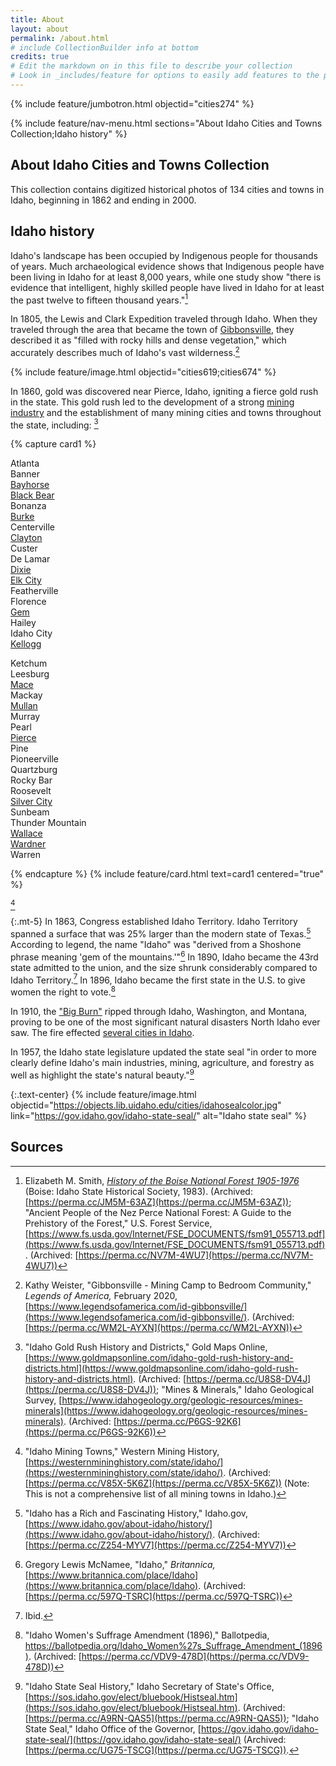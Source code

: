 ```yaml
---
title: About
layout: about
permalink: /about.html
# include CollectionBuilder info at bottom
credits: true
# Edit the markdown on in this file to describe your collection
# Look in _includes/feature for options to easily add features to the page
---
```


{% include feature/jumbotron.html objectid="cities274" %} 

{% include feature/nav-menu.html sections="About Idaho Cities and Towns Collection;Idaho history" %}

## About Idaho Cities and Towns Collection

This collection contains digitized historical photos of 134 cities and towns in Idaho, beginning in 1862 and ending in 2000. 

## Idaho history

Idaho's landscape has been occupied by Indigenous people for thousands of years. Much archaeological evidence shows that Indigenous people have been living in Idaho for at least 8,000 years, while one study show "there is evidence that intelligent, highly skilled people have lived in Idaho for at least the past twelve to fifteen thousand years."[^1]

In 1805, the Lewis and Clark Expedition traveled through Idaho. When they traveled through the area that became the town of [Gibbonsville](https://www.lib.uidaho.edu/digital/cities/browse.html#gibbonsville), they described it as "filled with rocky hills and dense vegetation," which accurately describes much of Idaho's vast wilderness.[^2]

{% include feature/image.html objectid="cities619;cities674" %}

In 1860, gold was discovered near Pierce, Idaho, igniting a fierce gold rush in the state. This gold rush led to the development of a strong [mining industry](https://www.lib.uidaho.edu/digital/cities/browse.html#mines) and the establishment of many mining cities and towns throughout the state, including: [^3]

{% capture card1 %}
<div class="row">
<div class="col-md-6 text-center" markdown="1">

Atlanta  
Banner  
[Bayhorse](https://www.lib.uidaho.edu/digital/cities/browse.html#bayhorse)  
[Black Bear](https://www.lib.uidaho.edu/digital/cities/browse.html#black%20bear)  
Bonanza  
[Burke](https://www.lib.uidaho.edu/digital/cities/browse.html#burke)  
Centerville  
[Clayton](https://www.lib.uidaho.edu/digital/cities/browse.html#clayton)  
Custer  
De Lamar  
[Dixie](https://www.lib.uidaho.edu/digital/cities/browse.html#dixie)  
[Elk City](https://www.lib.uidaho.edu/digital/cities/browse.html#elk%20city)  
Featherville  
Florence  
[Gem](https://www.lib.uidaho.edu/digital/cities/browse.html#gem)  
Hailey  
Idaho City  
[Kellogg](https://www.lib.uidaho.edu/digital/cities/browse.html#kellogg)

</div>
<div class="col-md-6 text-center" markdown="1">

Ketchum  
Leesburg  
[Mace](https://www.lib.uidaho.edu/digital/cities/browse.html#mace)  
Mackay  
[Mullan](https://www.lib.uidaho.edu/digital/cities/browse.html#mullan)  
Murray  
Pearl  
[Pierce](https://www.lib.uidaho.edu/digital/cities/browse.html#pierce)  
Pine  
Pioneerville  
Quartzburg  
Rocky Bar  
Roosevelt  
[Silver City](https://www.lib.uidaho.edu/digital/cities/browse.html#silver%20city)  
Sunbeam  
Thunder Mountain  
[Wallace](https://www.lib.uidaho.edu/digital/cities/browse.html#wallace)  
[Wardner](https://www.lib.uidaho.edu/digital/cities/browse.html#wardner)  
Warren

</div>
</div>
{% endcapture %}
{% include feature/card.html text=card1 centered="true" %}

[^4]

{:.mt-5}
In 1863, Congress established Idaho Territory. Idaho Territory spanned a surface that was 25% larger than the modern state of Texas.[^5] According to legend, the name "Idaho" was "derived from a Shoshone phrase meaning 'gem of the mountains.'"[^6] In 1890, Idaho became the 43rd state admitted to the union, and the size shrunk considerably compared to Idaho Territory.[^7] In 1896, Idaho became the first state in the U.S. to give women the right to vote.[^8]

In 1910, the ["Big Burn"](https://www.lib.uidaho.edu/digital/bigburn/) ripped through Idaho, Washington, and Montana, proving to be one of the most significant natural disasters North Idaho ever saw. The fire effected [several cities in Idaho](https://www.lib.uidaho.edu/digital/cities/browse.html#fire).

In 1957, the Idaho state legislature updated the state seal "in order to more clearly define Idaho's main industries, mining, agriculture, and forestry as well as highlight the state's natural beauty."[^9]

{:.text-center}
{% include feature/image.html objectid="https://objects.lib.uidaho.edu/cities/idahosealcolor.jpg" link="https://gov.idaho.gov/idaho-state-seal/" alt="Idaho state seal" %}

## Sources

[^1]: Elizabeth M. Smith, [*History of the Boise National Forest 1905-1976*](https://www.fs.usda.gov/Internet/FSE_DOCUMENTS/fsbdev3_042206.pdf) (Boise: Idaho State Historical Society, 1983). (Archived: [https://perma.cc/JM5M-63AZ](https://perma.cc/JM5M-63AZ)); "Ancient People of the Nez Perce National Forest: A Guide to the Prehistory of the Forest," U.S. Forest Service, [https://www.fs.usda.gov/Internet/FSE_DOCUMENTS/fsm91_055713.pdf](https://www.fs.usda.gov/Internet/FSE_DOCUMENTS/fsm91_055713.pdf). (Archived: [https://perma.cc/NV7M-4WU7](https://perma.cc/NV7M-4WU7))

[^2]: Kathy Weister, "Gibbonsville - Mining Camp to Bedroom Community," *Legends of America,* February 2020, [https://www.legendsofamerica.com/id-gibbonsville/](https://www.legendsofamerica.com/id-gibbonsville/). (Archived: [https://perma.cc/WM2L-AYXN](https://perma.cc/WM2L-AYXN))

[^3]: "Idaho Gold Rush History and Districts," Gold Maps Online, [https://www.goldmapsonline.com/idaho-gold-rush-history-and-districts.html](https://www.goldmapsonline.com/idaho-gold-rush-history-and-districts.html). (Archived: [https://perma.cc/U8S8-DV4J](https://perma.cc/U8S8-DV4J)); "Mines & Minerals," Idaho Geological Survey, [https://www.idahogeology.org/geologic-resources/mines-minerals](https://www.idahogeology.org/geologic-resources/mines-minerals). (Archived: [https://perma.cc/P6GS-92K6](https://perma.cc/P6GS-92K6))

[^4]: "Idaho Mining Towns," Western Mining History, [https://westernmininghistory.com/state/idaho/](https://westernmininghistory.com/state/idaho/). (Archived: [https://perma.cc/V85X-5K6Z](https://perma.cc/V85X-5K6Z)) (Note: This is not a comprehensive list of all mining towns in Idaho.)

[^5]: "Idaho has a Rich and Fascinating History," Idaho.gov, [https://www.idaho.gov/about-idaho/history/](https://www.idaho.gov/about-idaho/history/). (Archived: [https://perma.cc/Z254-MYV7](https://perma.cc/Z254-MYV7))

[^6]: Gregory Lewis McNamee, "Idaho," *Britannica,* [https://www.britannica.com/place/Idaho](https://www.britannica.com/place/Idaho). (Archived: [https://perma.cc/597Q-TSRC](https://perma.cc/597Q-TSRC))

[^7]: Ibid.

[^8]: "Idaho Women's Suffrage Amendment (1896)," Ballotpedia, https://ballotpedia.org/Idaho_Women%27s_Suffrage_Amendment_(1896). (Archived: [https://perma.cc/VDV9-478D](https://perma.cc/VDV9-478D))

[^9]: "Idaho State Seal History," Idaho Secretary of State's Office, [https://sos.idaho.gov/elect/bluebook/Histseal.htm](https://sos.idaho.gov/elect/bluebook/Histseal.htm). (Archived: [https://perma.cc/A9RN-QAS5](https://perma.cc/A9RN-QAS5)); "Idaho State Seal," Idaho Office of the Governor, [https://gov.idaho.gov/idaho-state-seal/](https://gov.idaho.gov/idaho-state-seal/) (Archived: [https://perma.cc/UG75-TSCG](https://perma.cc/UG75-TSCG)).
